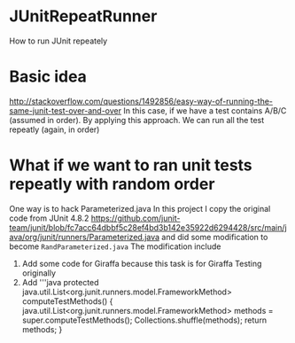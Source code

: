 # JUnitRepeatRunner
How to run JUnit repeately

# Basic idea 
http://stackoverflow.com/questions/1492856/easy-way-of-running-the-same-junit-test-over-and-over
In this case, if we have a test contains A/B/C (assumed in order).
By applying this approach. We can run all the test repeatly (again, in order)

# What if we want to ran unit tests repeatly with random order
One way is to hack Parameterized.java
In this project I copy the original code from JUnit 4.8.2
https://github.com/junit-team/junit/blob/fc7acc64dbbf5c28ef4bd3b142e35922d6294428/src/main/java/org/junit/runners/Parameterized.java
and did some modification to become ```RandParameterized.java```
The modification include

1. Add some code for Giraffa because this task is for Giraffa Testing originally
2. Add 
'''java
protected java.util.List<org.junit.runners.model.FrameworkMethod> computeTestMethods() {
   java.util.List<org.junit.runners.model.FrameworkMethod> methods = super.computeTestMethods();
   Collections.shuffle(methods);
   return methods;
}
```

